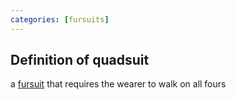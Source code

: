 ```yaml
---
categories: [fursuits]
---
```

## Definition of quadsuit

a [fursuit](./fursuit) that requires the wearer to walk on all fours
